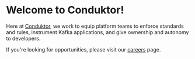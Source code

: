 # Welcome to Conduktor!

Here at [Conduktor](https://conduktor.io/), we work to equip platform teams to enforce standards and rules, instrument Kafka applications, and give ownership and autonomy to developers.

If you're looking for opportunities, please visit our [careers](https://www.conduktor.io/careers) page.

